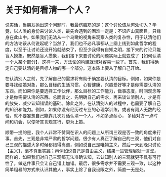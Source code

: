 # 关于如何看清一个人？

说实话，当朋友抛出这个问题时，我最伤脑筋的是：这个讨论该从何处切入？毕竟，以人类的身份来讨论人类，最先会遇到的困难一定是：不识庐山真面目，只缘身在此山中。如果我们无法从一个鸟瞰的视角来观察人类的复杂性，用于认清他们的方法论该从何说起呢？当然了，我们也不必凡事都从上纲上线到如此哲学的程度，以至于让讨论还没开始就结束了，但至少我得有自知之明，接下来的讨论只能盲人摸象。既然是盲人摸象，我们接下来要讨论的问题实际上就变成了【如何认清一个人某个部分】，这样一来，方法论的构建就想对容易一些了。首先，我们得确定自己要认清的是目标人物的哪一个部分。这本质上要从了解自己开始。

在认清别人之前，先了解自己的需求将有助于确定要认清的目标。例如，如果你是要寻找结婚对象，那么目标的生活习惯，心智健康，兴趣爱好等才是你需要认清的东西。而如果你是要选择工作伙伴，那么目标的工作能力，做事态度，时间观念等才是你需要认清的东西。总而言之，先明确自己的需求，再来谈认清别人，才是有的放矢，减少认知错误的基础。除此之外，在认清别人的过程中，也需要了解自己的知识和能力。例如，如果你没有经历过专业的心理学训练，或者有阅人无数的经验，就不要妄想自己能靠几次对话认清一个人，不如多点耐心， 多给对方一点时间和机会，以便听其言观其行，更为上策。

顺带一提的是，我个人非常不赞同在识人的问题上从所谓三观是否一致的角度来行事。首先，三观是非常严肃的哲学问题，很少有人真正了解自己的三观，他们对自己三观的描述大多时候都错得离谱，例如说自己是唯物主义，然后一天到晚只讨论【主义】，毫不尊重实践；再例如说自己是自由主义，结果一进管理层就一言堂。同样的，如果我们对自己三观都无法准确认知，去认知别人的三观就更不具有可行性了，做这件事只会让自己错上加错。最后，很多需求并不需要三观一致，以这种简单粗暴的方式来认识其他人，事实上除了自我设限之外，简直一无是处。

